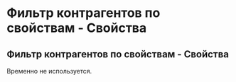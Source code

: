﻿---
description: 2.4.7
---
# Фильтр контрагентов по свойствам - Свойства
## Фильтр контрагентов по свойствам - Свойства
Временно не используется.
